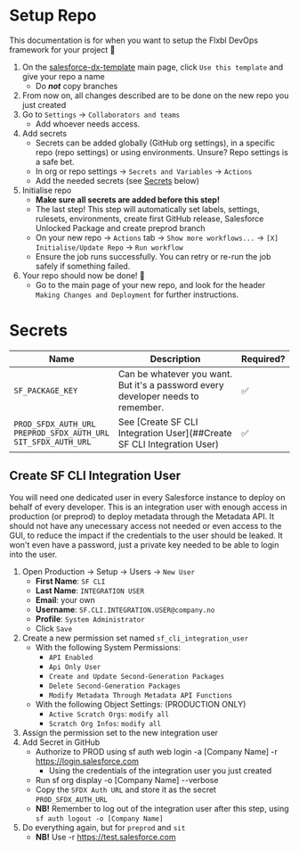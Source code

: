 # Setup Repo

This documentation is for when you want to setup the Flxbl DevOps framework for your project 🎉

1. On the [salesforce-dx-template](https://github.com/sopra-steria-salesforce/flxbl-template) main page, click `Use this template` and give your repo a name
    - Do _**not**_ copy branches
1. From now on, all changes described are to be done on the new repo you just created
1. Go to `Settings` → `Collaborators and teams`
    - Add whoever needs access.
1. Add secrets
    - Secrets can be added globally (GitHub org settings), in a specific repo (repo settings) or using environments. Unsure? Repo settings is a safe bet.
    - In org or repo settings → `Secrets and Variables` → `Actions`
    - Add the needed secrets (see [Secrets](#secrets) below)
1. Initialise repo
    - **Make sure all secrets are added before this step!**
    - The last step! This step will automatically set labels, settings, rulesets, environments, create first GitHub release, Salesforce Unlocked Package and create preprod branch
    - On your new repo → `Actions` tab → `Show more workflows...` → `[X] Initialise/Update Repo` → `Run workflow`
    - Ensure the job runs successfully. You can retry or re-run the job safely if something failed.
1. Your repo should now be done! 🎉
    - Go to the main page of your new repo, and look for the header `Making Changes and Deployment` for further instructions.



# Secrets

<!-- prettier-ignore -->
| Name                                                                     | Description                                                                         | Required? |
|--------------------------------------------------------------------------|-------------------------------------------------------------------------------------|----------|
| `SF_PACKAGE_KEY`                                                         | Can be whatever you want.<br>But it's a password every developer needs to remember. | ✅        |
| `PROD_SFDX_AUTH_URL`<br>`PREPROD_SFDX_AUTH_URL`<br>`SIT_SFDX_AUTH_URL` | See [Create SF CLI Integration User](##Create SF CLI Integration User)                     | ✅        |

## Create SF CLI Integration User

You will need one dedicated user in every Salesforce instance to deploy on behalf of every developer. This is an integration user with enough access in production (or preprod) to deploy metadata through the Metadata API. It should not have any unecessary access not needed or even access to the GUI, to reduce the impact if the credentials to the user should be leaked. It won't even have a password, just a private key needed to be able to login into the user.

1. Open Production → Setup → Users → `New User`
    - **First Name**: `SF CLI`
    - **Last Name**: `INTEGRATION USER`
    - **Email**: your own
    - **Username**: `SF.CLI.INTEGRATION.USER@company.no`
    - **Profile**: `System Administrator`
    - Click `Save`
1. Create a new permission set named `sf_cli_integration_user`
    - With the following System Permissions:
        - `API Enabled`
        - `Api Only User`
        - `Create and Update Second-Generation Packages`
        - `Delete Second-Generation Packages`
        - `Modify Metadata Through Metadata API Functions`
    - With the following Object Settings: (PRODUCTION ONLY)
        - `Active Scratch Orgs`: `modify all`
        - `Scratch Org Infos`: `modify all`
1. Assign the permission set to the new integration user
1. Add Secret in GitHub
    - Authorize to PROD using sf auth web login -a [Company Name] -r https://login.salesforce.com
        - Using the credentials of the integration user you just created
    - Run sf org display -o [Company Name] --verbose
    - Copy the `SFDX Auth URL` and store it as the secret `PROD_SFDX_AUTH_URL`
    - **NB!** Remember to log out of the integration user after this step, using `sf auth logout -o [Company Name]`
1. Do everything again, but for `preprod` and `sit`
    - **NB!** Use -r https://test.salesforce.com
